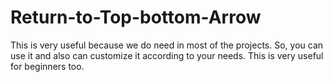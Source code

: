 # Return-to-Top-bottom-Arrow
This is very useful because we do need in most of the projects. So, you can use it and also can customize it according to your needs. This is very useful for beginners too. 
